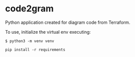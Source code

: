 # code2gram

Python application created for diagram code from Terraform.

To use, initialize the virtual env  executing:

``` $ python3 -m venv venv ```

``` pip install -r requirements ```



